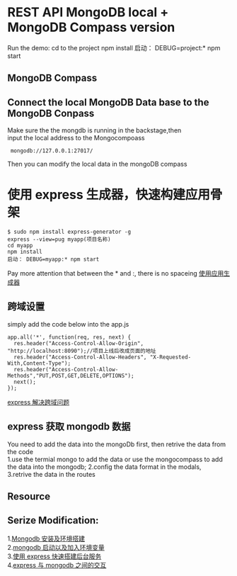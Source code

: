 # REST API MongoDB local + MongoDB Compass version
Run the demo:
cd to the project
npm install
启动： DEBUG=project:* npm start


## MongoDB Compass

## Connect the local MongoDB Data base to the MongoDB Conpass

Make sure the the mongdb is running in the backstage,then  
input the local address to the Mongocompoass

```
 mongodb://127.0.0.1:27017/
```

Then you can modify the local data in the mongoDB compass

# 使用 express 生成器，快速构建应用骨架

```
$ sudo npm install express-generator -g
express --view=pug myapp(项目名称)
cd myapp
npm install
启动： DEBUG=myapp:* npm start
```

Pay more attention that between the \* and :, there is no spaceing
[使用应用生成器](https://developer.mozilla.org/zh-CN/docs/learn/Server-side/Express_Nodejs/skeleton_website)

## 跨域设置

simply add the code below into the app.js

```
app.all('*', function(req, res, next) {
  res.header("Access-Control-Allow-Origin", "http://localhost:8090");//项目上线后改成页面的地址
  res.header("Access-Control-Allow-Headers", "X-Requested-With,Content-Type");
  res.header("Access-Control-Allow-Methods","PUT,POST,GET,DELETE,OPTIONS");
  next();
});
```

[express 解决跨域问题](https://juejin.cn/post/6844903945656074248)

## express 获取 mongodb 数据

You need to add the data into the mongoDb first, then
retrive the data from the code  
1.use the termial mongo to add the data or use the mongocompass to add the data into the mongodb;
2.config the data format in the modals,  
3.retrive the data in the routes

## Resource

## Serize Modification:

1.[Mongodb 安装及环境搭建](https://juejin.cn/post/6844903878926532621)  
2.[mongodb 启动以及加入环境变量](https://juejin.cn/post/6844903878937280526)  
3.[使用 express 快速搭建后台服务](https://juejin.cn/post/6844903878958268429)  
4.[express 与 mongodb 之间的交互](https://juejin.cn/post/6844903878975029256)
